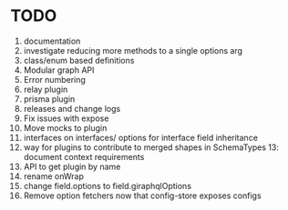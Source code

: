 # TODO

1. documentation
2. investigate reducing more methods to a single options arg
3. class/enum based definitions
4. Modular graph API
5. Error numbering
6. relay plugin
7. prisma plugin
8. releases and change logs
9. Fix issues with expose
10. Move mocks to plugin
11. interfaces on interfaces/ options for interface field inheritance
12. way for plugins to contribute to merged shapes in SchemaTypes 13: document context requirements
13. API to get plugin by name
14. rename onWrap
15. change field.options to field.giraphqlOptions
16. Remove option fetchers now that config-store exposes configs
